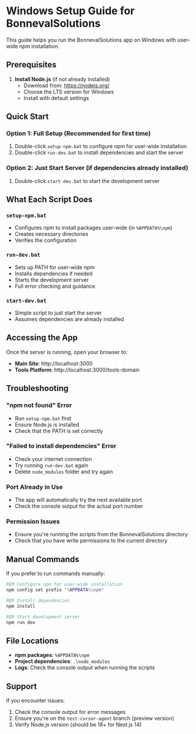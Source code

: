 # Windows Setup Guide for BonnevalSolutions

This guide helps you run the BonnevalSolutions app on Windows with user-wide npm installation.

## Prerequisites

1. **Install Node.js** (if not already installed)
   - Download from: https://nodejs.org/
   - Choose the LTS version for Windows
   - Install with default settings

## Quick Start

### Option 1: Full Setup (Recommended for first time)
1. Double-click `setup-npm.bat` to configure npm for user-wide installation
2. Double-click `run-dev.bat` to install dependencies and start the server

### Option 2: Just Start Server (if dependencies already installed)
1. Double-click `start-dev.bat` to start the development server

## What Each Script Does

### `setup-npm.bat`
- Configures npm to install packages user-wide (in `%APPDATA%\npm`)
- Creates necessary directories
- Verifies the configuration

### `run-dev.bat`
- Sets up PATH for user-wide npm
- Installs dependencies if needed
- Starts the development server
- Full error checking and guidance

### `start-dev.bat`
- Simple script to just start the server
- Assumes dependencies are already installed

## Accessing the App

Once the server is running, open your browser to:

- **Main Site**: http://localhost:3000
- **Tools Platform**: http://localhost:3000/tools-domain

## Troubleshooting

### "npm not found" Error
- Run `setup-npm.bat` first
- Ensure Node.js is installed
- Check that the PATH is set correctly

### "Failed to install dependencies" Error
- Check your internet connection
- Try running `run-dev.bat` again
- Delete `node_modules` folder and try again

### Port Already in Use
- The app will automatically try the next available port
- Check the console output for the actual port number

### Permission Issues
- Ensure you're running the scripts from the BonnevalSolutions directory
- Check that you have write permissions to the current directory

## Manual Commands

If you prefer to run commands manually:

```cmd
REM Configure npm for user-wide installation
npm config set prefix "%APPDATA%\npm"

REM Install dependencies
npm install

REM Start development server
npm run dev
```

## File Locations

- **npm packages**: `%APPDATA%\npm`
- **Project dependencies**: `.\node_modules`
- **Logs**: Check the console output when running the scripts

## Support

If you encounter issues:
1. Check the console output for error messages
2. Ensure you're on the `test-cursor-agent` branch (preview version)
3. Verify Node.js version (should be 18+ for Next.js 14)

